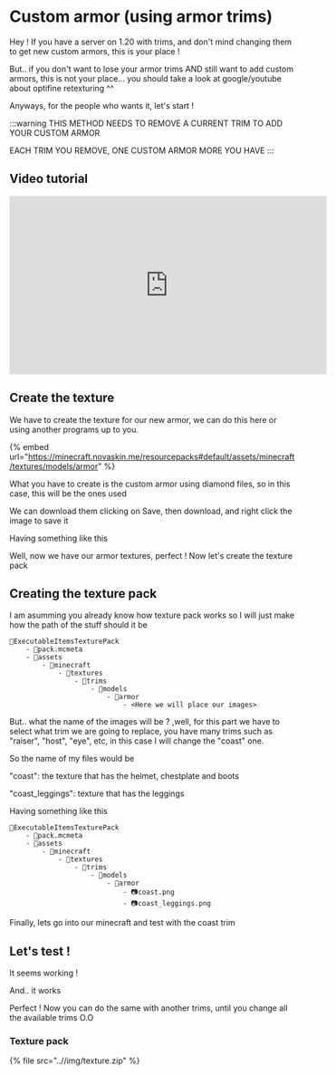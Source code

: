 # Custom armor (using armor trims)

Hey ! If you have a server on 1.20 with trims, and don't mind changing them to get new custom armors, this is your place !

But.. if you don't want to lose your armor trims AND still want to add custom armors, this is not your place... you should take a look at google/youtube about optifine retexturing ^^

Anyways, for the people who wants it, let's start !

:::warning
THIS METHOD NEEDS TO REMOVE A CURRENT TRIM TO ADD YOUR CUSTOM ARMOR

EACH TRIM YOU REMOVE, ONE CUSTOM ARMOR MORE YOU HAVE
:::

## Video tutorial

<iframe width="560" height="315" src="https://www.youtube.com/embed/Cfef11fQlhY" frameborder="0" allow="accelerometer; autoplay; clipboard-write; encrypted-media; gyroscope; picture-in-picture" allowfullscreen></iframe>

## Create the texture

We have to create the texture for our new armor, we can do this here or using another programs up to you.

\{% embed url="https://minecraft.novaskin.me/resourcepacks#default/assets/minecraft/textures/models/armor" %\}

What you have to create is the custom armor using diamond files, so in this case, this will be the ones used

We can download them clicking on Save, then download, and right click the image to save it

Having something like this

Well, now we have our armor textures, perfect ! Now let's create the texture pack

## Creating the texture pack

I am asumming you already know how texture pack works so I will just make how the path of the stuff should it be

```
📁ExecutableItemsTexturePack
    - 📃pack.mcmeta
    - 📁assets 
        - 📁minecraft
            - 📁textures
                - 📁trims
                    - 📁models
                        - 📁armor
                            - <Here we will place our images>

```

But.. what the name of the images will be ? ,well, for this part we have to select what trim we are going to replace, you have many trims such as "raiser", "host", "eye", etc, in this case I will change the "coast" one.

So the name of my files would be

"coast": the texture that has the helmet, chestplate and boots

"coast\_leggings": texture that has the leggings

Having something like this

```
📁ExecutableItemsTexturePack
    - 📃pack.mcmeta
    - 📁assets 
        - 📁minecraft
            - 📁textures
                - 📁trims
                    - 📁models
                        - 📁armor
                            - 📷coast.png
                            - 📷coast_leggings.png
```

Finally, lets go into our minecraft and test with the coast trim

## Let's test !

It seems working !

And.. it works 

Perfect ! Now you can do the same with another trims, until you change all the available trims O.O

### Texture pack

\{% file src="..//img/texture.zip" %\}
